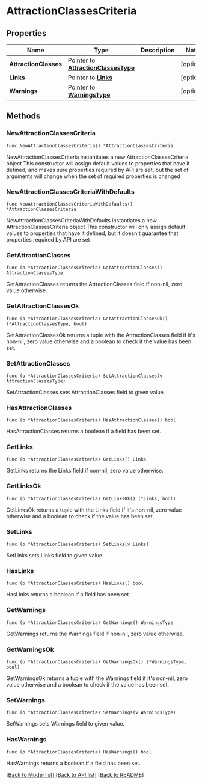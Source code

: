 # AttractionClassesCriteria

## Properties

Name | Type | Description | Notes
------------ | ------------- | ------------- | -------------
**AttractionClasses** | Pointer to [**AttractionClassesType**](AttractionClassesType.md) |  | [optional] 
**Links** | Pointer to [**Links**](Links.md) |  | [optional] 
**Warnings** | Pointer to [**WarningsType**](WarningsType.md) |  | [optional] 

## Methods

### NewAttractionClassesCriteria

`func NewAttractionClassesCriteria() *AttractionClassesCriteria`

NewAttractionClassesCriteria instantiates a new AttractionClassesCriteria object
This constructor will assign default values to properties that have it defined,
and makes sure properties required by API are set, but the set of arguments
will change when the set of required properties is changed

### NewAttractionClassesCriteriaWithDefaults

`func NewAttractionClassesCriteriaWithDefaults() *AttractionClassesCriteria`

NewAttractionClassesCriteriaWithDefaults instantiates a new AttractionClassesCriteria object
This constructor will only assign default values to properties that have it defined,
but it doesn't guarantee that properties required by API are set

### GetAttractionClasses

`func (o *AttractionClassesCriteria) GetAttractionClasses() AttractionClassesType`

GetAttractionClasses returns the AttractionClasses field if non-nil, zero value otherwise.

### GetAttractionClassesOk

`func (o *AttractionClassesCriteria) GetAttractionClassesOk() (*AttractionClassesType, bool)`

GetAttractionClassesOk returns a tuple with the AttractionClasses field if it's non-nil, zero value otherwise
and a boolean to check if the value has been set.

### SetAttractionClasses

`func (o *AttractionClassesCriteria) SetAttractionClasses(v AttractionClassesType)`

SetAttractionClasses sets AttractionClasses field to given value.

### HasAttractionClasses

`func (o *AttractionClassesCriteria) HasAttractionClasses() bool`

HasAttractionClasses returns a boolean if a field has been set.

### GetLinks

`func (o *AttractionClassesCriteria) GetLinks() Links`

GetLinks returns the Links field if non-nil, zero value otherwise.

### GetLinksOk

`func (o *AttractionClassesCriteria) GetLinksOk() (*Links, bool)`

GetLinksOk returns a tuple with the Links field if it's non-nil, zero value otherwise
and a boolean to check if the value has been set.

### SetLinks

`func (o *AttractionClassesCriteria) SetLinks(v Links)`

SetLinks sets Links field to given value.

### HasLinks

`func (o *AttractionClassesCriteria) HasLinks() bool`

HasLinks returns a boolean if a field has been set.

### GetWarnings

`func (o *AttractionClassesCriteria) GetWarnings() WarningsType`

GetWarnings returns the Warnings field if non-nil, zero value otherwise.

### GetWarningsOk

`func (o *AttractionClassesCriteria) GetWarningsOk() (*WarningsType, bool)`

GetWarningsOk returns a tuple with the Warnings field if it's non-nil, zero value otherwise
and a boolean to check if the value has been set.

### SetWarnings

`func (o *AttractionClassesCriteria) SetWarnings(v WarningsType)`

SetWarnings sets Warnings field to given value.

### HasWarnings

`func (o *AttractionClassesCriteria) HasWarnings() bool`

HasWarnings returns a boolean if a field has been set.


[[Back to Model list]](../README.md#documentation-for-models) [[Back to API list]](../README.md#documentation-for-api-endpoints) [[Back to README]](../README.md)


